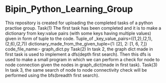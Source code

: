 # Bipin_Python_Learning_Group
This repository is created for uploading the completed tasks of a python practise group.
Task(1) 
The first task has been completed and it is to make a dictionary from key:value pairs (with some keys having multiple values) given in form of tuple to the code.
Tuple_of _key_value_pairs=((1,2),(2,1),(2,6),(2,7))
dictionary_made_from_the_given_tuple={1: [2], 2: [1, 6, 7,]}
code_file_name:- graph_dict.py
Task(2)
In task 2, the graph dict made in first task is used to implement a dfs(depth first search). Then this dfs is used to make a small program in which we can perform a check for node to node connection given the nodes in graph_dict(made in first task).
Task(3)
In task 3, the same search of node to node connectivity check will be performed using the bfs(breadth first search).

